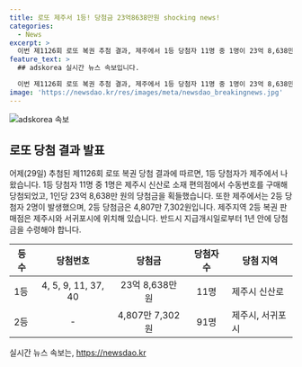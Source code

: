 ```yaml
---
title: 로또 제주서 1등! 당첨금 23억8638만원 shocking news!
categories:
  - News
excerpt: >
  이번 제1126회 로또 복권 추첨 결과, 제주에서 1등 당첨자 11명 중 1명이 23억 8,638만 원을 받게 되었습니다. 또한 2등 당첨자 91명 중 2명이 제주에서 나왔으며, 2등 당첨금은 4,807만 7,302원입니다. 당첨 번호는 4, 5, 9, 11, 37, 40이고, 2등 보너스 번호는 7입니다. 당첨된 편의점은 제주시 신산로(일도1동)와 제주시 한림중앙로(한림읍 한림리) 소재이며, 당첨금은 1년 안에 수령해야 합니다.
feature_text: >
  ## adskorea 실시간 뉴스 속보입니다.

  이번 제1126회 로또 복권 추첨 결과, 제주에서 1등 당첨자 11명 중 1명이 23억 8,638만 원을 받게 되었습니다. 또한 2등 당첨자 91명 중 2명이 제주에서 나왔으며, 2등 당첨금은 4,807만 7,302원입니다. 당첨 번호는 4, 5, 9, 11, 37, 40이고, 2등 보너스 번호는 7입니다. 당첨된 편의점은 제주시 신산로(일도1동)와 제주시 한림중앙로(한림읍 한림리) 소재이며, 당첨금은 1년 안에 수령해야 합니다.
image: 'https://newsdao.kr/res/images/meta/newsdao_breakingnews.jpg'
---
```


<p><img src="https://newsdao.kr/res/images/meta/newsdao_breakingnews.jpg" alt="adskorea 속보" /></p>

<h2 data-ke-size="size26">로또 당첨 결과 발표</h2>

<p data-ke-size="size16">어제(29일) 추첨된 제1126회 로또 복권 당첨 결과에 따르면, 1등 당첨자가 제주에서 나왔습니다. 1등 당첨자 11명 중 1명은 제주시 신산로 소재 편의점에서 수동번호를 구매해 당첨되었고, 1인당 23억 8,638만 원의 당첨금을 획들했습니다. 또한 제주에서는 2등 당첨자 2명이 발생했으며, 2등 당첨금은 4,807만 7,302원입니다. 제주지역 2등 복권 판매점은 제주시와 서귀포시에 위치해 있습니다. 반드시 지급개시일로부터 1년 안에 당첨금을 수령해야 합니다.</p>

<table>
    <thead>
        <tr>
            <th>등수</th>
            <th>당첨번호</th>
            <th>당첨금</th>
            <th>당첨자 수</th>
            <th>당첨 지역</th>
        </tr>
    </thead>
    <tbody>
        <tr>
            <td>1등</td>
            <td style="text-align: center;">4, 5, 9, 11, 37, 40</td>
            <td style="text-align: center;">23억 8,638만 원</td>
            <td style="text-align: center;">11명</td>
            <td>제주시 신산로</td>
        </tr>
        <tr>
            <td>2등</td>
            <td style="text-align: center;">-</td>
            <td style="text-align: center;">4,807만 7,302원</td>
            <td style="text-align: center;">91명</td>
            <td>제주시, 서귀포시</td>
        </tr>
    </tbody>
</table>
실시간 뉴스 속보는, <a href="https://newsdao.kr" rel="dofollow">https://newsdao.kr</a>


